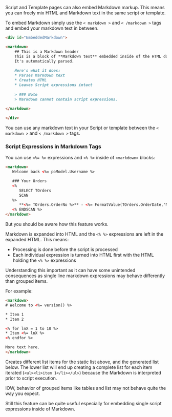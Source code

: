 ﻿Script and Template pages can also embed Markdown markup. This means you can freely mix HTML and Markdown text in the same script or template.

To embed Markdown simply use the `< markdown >` and `< /markdown >` tags and embed your markdown text in between.

```markdown
<div id="EmbeddedMarkdown">

<markdown>
    ## This is a Markdown header
    This is a block of **Markdown text** embedded inside of the HTML document. 
    It's automatically parsed.
    
    Here's what it does:
    * Parses Markdown text
    * Creates HTML
    * Leaves Script expressions intact
    
    > ### Note
    > Markdown cannot contain script expressions.
    
</markdown>

</div>
```

You can use any markdown text in your Script or template between the `< markdown >` and `< /markdown >` tags.


### Script Expressions in Markdown Tags
You can use `<%= %>` expressions and `<% %>` inside of `<markdown>` blocks:

```html
<markdown>
   Welcome back <%= poModel.Username %>

   ### Your Orders
   <% 
      SELECT TOrders 
      SCAN
   %>
      **<%= TOrders.OrderNo %>** - <%= FormatValue(TOrders.OrderDate,"MMM dd, yyyy") %>
   <% ENDSCAN %>
</markdown>
```

But you should be aware how this feature works.

Markdown is expanded into HTML and the `<% %>` expressions are left in the expanded HTML. This means:

* Processing is done before the script is processed
* Each individual expression is turned into HTML first with the HTML holding the `<% %>` expressions

Understanding this important as it can have some unintended consequences as single line markdown expressions may behave differently than grouped items.

For example:

```html
<markdown>
# Welcome to <%= version() %>

* Item 1
* Item 2

<% for lnX = 1 to 10 %>                
* Item <%= lnX %>
<% endfor %>

More text here.
</markdown>
```

Creates different list items for the static list above, and the generated list below. The lower list will end up creating a complete list for each item iterated (`<ul><li>item 1</li></ul>`) because the Markdown is interpreted prior to script execution. 

IOW, behavior of grouped items like tables and list may not behave quite the way you expect.

Still this feature can be quite useful especially for embedding single script expressions inside of Markdown.